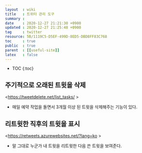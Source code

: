 ```yaml
---
layout  : wiki
title   : 트위터 관리 도구
summary : 
date    : 2020-12-27 21:21:30 +0900
updated : 2020-12-27 21:25:48 +0900
tag     : twitter
resource: 5B/1119C5-D5EF-499D-8ED5-DBD8FF83C768
toc     : true
public  : true
parent  : [[useful-site]]
latex   : false
---
```

* TOC
{:toc}

## 주기적으로 오래된 트윗을 삭제

<https://tweetdelete.net/list_tasks/ >

- 매일 예약 작업을 돌면서 3개월 이상 된 트윗을 삭제해주는 기능이 있다.

## 리트윗한 직후의 트윗을 표시

<https://retweets.azurewebsites.net/?lang=ko >

- 말 그대로 누군가 내 트윗을 리트윗한 다음 쓴 트윗을 보여준다.

